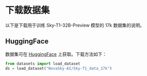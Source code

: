 # 下载数据集
以下是下载用于训练 Sky-T1-32B-Preview 模型的 17k 数据集的说明。

## HuggingFace
数据集可在 [HuggingFace](https://huggingface.co/datasets/NovaSky-AI/Sky-T1_data_17k) 上获取。下载方法如下：
```python
from datasets import load_dataset
ds = load_dataset("NovaSky-AI/Sky-T1_data_17k")
```